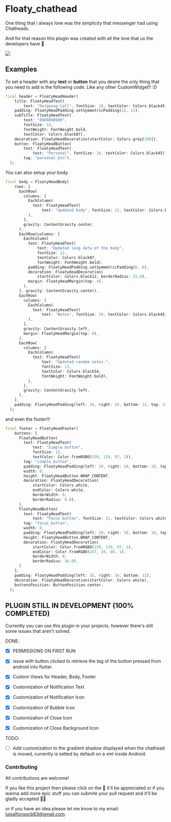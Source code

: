 # Floaty_chathead
One thing that i always love was the simplicity that messenger had using Chatheads.

And for that reason this plugin was created with all the love that us the developers have :heartbeat:

[![](https://raw.githubusercontent.com/Crdzbird/floaty_chathead/master/screenshots/floaty_chathead.gif)](https://raw.githubusercontent.com/Crdzbird/floaty_chathead/master/screenshots/floaty_chathead.gif "Floaty Head in action ")

## Examples

To set a header with any **text** or  **button**  that you desire the only thing that you need to add is the following code. Like any other CustomWidget!! :D
```dart
final header = FloatyHeadHeader(
    title: FloatyHeadText(
        text: "Outgoing Call", fontSize: 10, textColor: Colors.black45),
    padding: FloatyHeadPadding.setSymmetricPadding(12, 12),
    subTitle: FloatyHeadText(
        text: "8989898989",
        fontSize: 14,
        fontWeight: FontWeight.bold,
        textColor: Colors.black87),
    decoration: FloatyHeadDecoration(startColor: Colors.grey[100]),
    button: FloatyHeadButton(
        text: FloatyHeadText(
            text: "Personal", fontSize: 10, textColor: Colors.black45),
        tag: "personal_btn"),
  );
```

You can also setup your body.

```dart
final body = FloatyHeadBody(
    rows: [
      EachRow(
        columns: [
          EachColumn(
            text: FloatyHeadText(
                text: "Updated body", fontSize: 12, textColor: Colors.black45),
          ),
        ],
        gravity: ContentGravity.center,
      ),
      EachRow(columns: [
        EachColumn(
          text: FloatyHeadText(
              text: "Updated long data of the body",
              fontSize: 12,
              textColor: Colors.black87,
              fontWeight: FontWeight.bold),
          padding: FloatyHeadPadding.setSymmetricPadding(6, 8),
          decoration: FloatyHeadDecoration(
              startColor: Colors.black12, borderRadius: 25.0),
          margin: FloatyHeadMargin(top: 4),
        ),
      ], gravity: ContentGravity.center),
      EachRow(
        columns: [
          EachColumn(
            text: FloatyHeadText(
                text: "Notes", fontSize: 10, textColor: Colors.black45),
          ),
        ],
        gravity: ContentGravity.left,
        margin: FloatyHeadMargin(top: 8),
      ),
      EachRow(
        columns: [
          EachColumn(
            text: FloatyHeadText(
                text: "Updated random notes.",
                fontSize: 13,
                textColor: Colors.black54,
                fontWeight: FontWeight.bold),
          ),
        ],
        gravity: ContentGravity.left,
      ),
    ],
    padding: FloatyHeadPadding(left: 16, right: 16, bottom: 12, top: 12),
  );
```
and even the footer!!! 

```dart
final footer = FloatyHeadFooter(
    buttons: [
      FloatyHeadButton(
        text: FloatyHeadText(
            text: "Simple button",
            fontSize: 12,
            textColor: Color.fromRGBO(250, 139, 97, 1)),
        tag: "simple_button",
        padding: FloatyHeadPadding(left: 10, right: 10, bottom: 10, top: 10),
        width: 0,
        height: FloatyHeadButton.WRAP_CONTENT,
        decoration: FloatyHeadDecoration(
            startColor: Colors.white,
            endColor: Colors.white,
            borderWidth: 0,
            borderRadius: 0.0),
      ),
      FloatyHeadButton(
        text: FloatyHeadText(
            text: "Focus button", fontSize: 12, textColor: Colors.white),
        tag: "focus_button",
        width: 0,
        padding: FloatyHeadPadding(left: 10, right: 10, bottom: 10, top: 10),
        height: FloatyHeadButton.WRAP_CONTENT,
        decoration: FloatyHeadDecoration(
            startColor: Color.fromRGBO(250, 139, 97, 1),
            endColor: Color.fromRGBO(247, 28, 88, 1),
            borderWidth: 0,
            borderRadius: 30.0),
      )
    ],
    padding: FloatyHeadPadding(left: 16, right: 16, bottom: 12),
    decoration: FloatyHeadDecoration(startColor: Colors.white),
    buttonsPosition: ButtonPosition.center,
  );
```

## PLUGIN STILL IN DEVELOPMENT (100% COMPLETED)

Currently you can use this plugin in your projects. however there's still some issues that aren't solved.

DONE:
- [x] PERMISSIONS ON FIRST RUN
- [x] issue with button clicked to retrieve the tag of the button pressed from android into flutter.
- [x] Custom Views for Header, Body, Footer
- [x] Customization of Notification Text
- [x] Customization of Notification Icon
- [x] Customization of Bubble Icon
- [x] Customization of Close Icon
- [x] Customization of Close Background Icon


TODO:
- [ ] Add customization to the gradient shadow displayed when the chathead is moved, currently is setted by default on a xml inside Android.


### Contributing

All contributions are welcome!

If you like this project then please click on the :star2: it'll be appreciated or if you wanna add more epic stuff you can submite your pull request and it'll be gladly accepted :ok_man:

or if you have an idea please let me know to my email: <luisalfonsocb83@gmail.com>.
